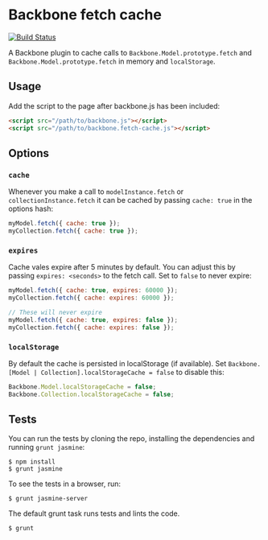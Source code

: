 # Backbone fetch cache

[![Build Status](https://travis-ci.org/mrappleton/backbone-fetch-cache.png?branch=master)](https://travis-ci.org/mrappleton/backbone-fetch-cache)

A Backbone plugin to cache calls to `Backbone.Model.prototype.fetch` and
`Backbone.Model.prototype.fetch` in memory and `localStorage`.

## Usage
Add the script to the page after backbone.js has been included:

```html
<script src="/path/to/backbone.js"></script>
<script src="/path/to/backbone.fetch-cache.js"></script>
```

## Options
### `cache`
Whenever you make a call to `modelInstance.fetch` or `collectionInstance.fetch`
it can be cached by passing `cache: true` in the options hash:

```js
myModel.fetch({ cache: true });
myCollection.fetch({ cache: true });
```

### `expires`

Cache vales expire after 5 minutes by default. You can adjust this by passing
`expires: <seconds>` to the fetch call. Set to `false` to never expire:

```js
myModel.fetch({ cache: true, expires: 60000 });
myCollection.fetch({ cache: expires: 60000 });

// These will never expire
myModel.fetch({ cache: true, expires: false });
myCollection.fetch({ cache: expires: false });
```

### `localStorage`
By default the cache is persisted in localStorage (if available). Set `Backbone.[Model | Collection].localStorageCache = false` to disable this:

```js
Backbone.Model.localStorageCache = false;
Backbone.Collection.localStorageCache = false;
```

## Tests
You can run the tests by cloning the repo, installing the dependencies and
running `grunt jasmine`:

```
$ npm install
$ grunt jasmine
```

To see the tests in a browser, run:

```
$ grunt jasmine-server
```

The default grunt task runs tests and lints the code.

```
$ grunt
```
